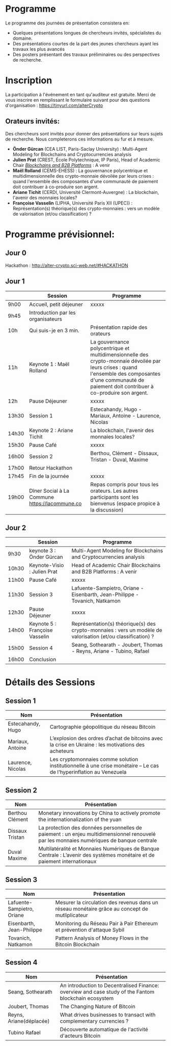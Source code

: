 # Programme 
Le programme des journées de présentation consistera en: 

- Quelques présentations longues de chercheurs invités, spécialistes du domaine.
- Des présentations courtes de la part des jeunes chercheurs ayant les travaux les plus avancés
- Des posters présentant des travaux préliminaires ou des perspectives de recherche.

# Inscription
La participation à l'événement en tant qu'auditeur est gratuite. Merci de vous inscrire en remplissant le formulaire suivant pour des questions d'organisation : https://tinyurl.com/alterCrypto

## Orateurs invités:
Des chercheurs sont invités pour donner des présentations sur leurs sujets de recherche. Nous completerons ces informations au fur et à mesure.
- **Önder Gürcan** (CEA LIST, Paris-Saclay University) : Multi-Agent Modeling for Blockchains and Cryptocurrencies analysis
- **Julien Prat** (CREST, École Polytechnique, IP Paris), Head of Academic Chair [*Blockchains and B2B Platforms*](https://blockchain-chair.io/) : A venir
- **Maël Rolland** (CEMS-EHESS) : La gouvernance polycentrique et multidimensionnelle des crypto-monnaie dévoilée par leurs crises : quand l'ensemble des composantes d'une communauté de paiement doit contribuer à co-produire son argent.
- **Ariane Tichit** (CERDI, Université Clermont-Auvergne) : La blockchain, l'avenir des monnaies locales?
- **Françoise Vasselin** (LIPHA, Université Paris XII (UPEC)) : Représentation(s) théorique(s) des crypto-monnaies : vers un modèle de valorisation (et/ou classification) ?

# Programme prévisionnel:

## Jour 0
Hackathon : http://alter-crypto.sci-web.net/#HACKATHON

## Jour 1

|   | Session                       | Programme                        |                                                                                                                                                                              
|-------|------------------------------------------------|------------------------------------------------------------------------------------------------------------------------------------------------------------------------------------------------------------|
| 9h00  | Accueil, petit déjeuner                        | xxxxx                                                                                                                                                                                                      | 
| 9h45  | Introduction par les organisateurs             |                                                                                                                                                                                                            |  
| 10h   | Qui suis-je en 3 min.                          | Présentation rapide des orateurs                                                                                                                                                                           | 
| 11h   | Keynote 1 : Maël Rolland                       | La gouvernance polycentrique et multidimensionnelle des crypto-monnaie dévoilée par leurs crises : quand l'ensemble des composantes d'une communauté de paiement doit contribuer à co-produire son argent. |   |   |
| 12h   | Pause Déjeuner                                 | xxxxx                                                                                                                                                                                                      |
| 13h30 | Session 1                                      | Estecahandy, Hugo - Mariaux, Antoine - Laurence, Nicolas                                                                                                                                                   |  
| 14h30 | Keynote 2 : Ariane Tichit                      | La blockchain, l'avenir des monnaies locales?                                                                                                                                                              |
| 15h30 | Pause Café                                     | xxxxx                                                                                                                                                                                                      |  
| 16h00 | Session 2                                      | Berthou, Clément - Dissaux, Tristan - Duval, Maxime                                                                                                                                                        | 
| 17h00 | Retour Hackathon                               |                                                                                                                                                                                                            | 
| 17h45 | Fin de la journée                              | xxxxx                                                                                                                                                                                                      |  
| 19h00 | Dîner Social à La Commune https://lacommune.co | Repas compris pour tous les orateurs. Les autres participants sont les bienvenus (espace propice à la discussion)                                                                                          |   |   |

## Jour 2
|   | Session                       | Programme                                                                                                                                                                                                    |
|-------|------------------------------------------------|------------------------------------------------------------------------------------------------------------------------------------------------------------------------------------------------------------|
| 9h30  | keynote 3 : Önder Gürcan       | Multi-Agent Modeling for Blockchains and Cryptocurrencies analysis                                           |   
| 10h30 | Keynote-Visio : Julien Prat    | Head of Academic Chair Blockchains and B2B Platforms : A venir                                               |   
| 11h00 | Pause Café                     | xxxxx                                                                                                        |   
| 11h30   | Session 3                      | Lafuente-Sampietro, Oriane - Eisenbarth, Jean-Philippe - Tovanich, Natkamon                                  | 
| 12h30   | Pause Déjeuner                 | xxxxx                                                                                                        | 
| 14h00 | Keynote 5 : Françoise Vasselin | Représentation(s) théorique(s) des crypto-monnaies : vers un modèle de valorisation (et/ou classification) ? |  
| 15h00 | Session 4                      | Seang, Sothearath - Joubert, Thomas - Reyns, Ariane - Tubino, Rafael                                         |   
| 16h00 | Conclusion                     |     

# Détails des Sessions
## Session 1

| Nom               | Présentation                                                                                                       |
|-------------------|--------------------------------------------------------------------------------------------------------------------|
| Estecahandy, Hugo | Cartographie géopolitique du réseau Bitcoin                                                                        |
| Mariaux, Antoine  | L’explosion des ordres d’achat de bitcoins avec la crise en Ukraine : les motivations des acheteurs                |
| Laurence, Nicolas | Les cryptomonnaies comme solution institutionnelle à une crise monétaire – Le cas de l’hyperinflation au Venezuela |

## Session 2

| Nom             | Présentation                                                                                                                             |
|-----------------|------------------------------------------------------------------------------------------------------------------------------------------|
| Berthou Clément | Monetary innovations by China to actively promote the internationalization of the yuan                                                   |
| Dissaux Tristan | La protection des données personnelles de paiement : un enjeu multidimensionnel renouvelé par les monnaies numériques de banque centrale |
| Duval Maxime    | Multilatéralité et Monnaies Numériques de Banque Centrale : L’avenir des systèmes monétaire et de paiement internationaux                |

## Session 3
| Nom                        | Présentation                                                                                   |
|----------------------------|------------------------------------------------------------------------------------------------|
| Lafuente-Sampietro, Oriane | Mesurer la circulation des revenus dans un réseau monétaire grâce au concept de mutliplicateur |
| Eisenbarth, Jean-Philippe  | Monitoring du Réseau Pair à Pair Ethereum et prévention d'attaque Sybil                        |
| Tovanich, Natkamon         | Pattern Analysis of Money Flows in the Bitcoin Blockchain                                      |

## Session 4
| Nom                     | Présentation                                                                                         |
|-------------------------|------------------------------------------------------------------------------------------------------|
| Seang, Sothearath       | An introduction to Decentralised Finance: overview and case study of the Fantom blockchain ecosystem |
| Joubert, Thomas         | The Changing Nature of Bitcoin                                                                       |
| Reyns, Ariane(déplacée) | What drives businesses to transact with complementary currencies ?                                   |
| Tubino Rafael           | Découverte automatique de l'activité d'acteurs Bitcoin                                               |


